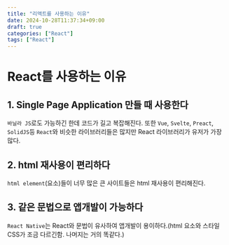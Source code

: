 ```yaml
---
title: "리액트를 사용하는 이유"
date: 2024-10-28T11:37:34+09:00
draft: true
categories: ["React"]
tags: ["React"]
---
```

# React를 사용하는 이유
## 1. Single Page Application 만들 때 사용한다
`바닐라 JS`로도 가능하긴 한데 코드가 길고 복잡해진다. 또한 `Vue`, `Svelte`, `Preact`, 
`SolidJS`등 `React`와 비슷한 라이브러리들은 많지만 React 라이브러리가 유저가 가장 많다.

## 2. html 재사용이 편리하다
`html element`(요소)들이 너무 많은 큰 사이트들은 html 재사용이 편리해진다.

## 3. 같은 문법으로 앱개발이 가능하다
`React Native`는 React와 문법이 유사하여 앱개발이 용이하다.(html 요소와 스타일 CSS가
조금 다르긴함. 나머지는 거의 똑같다.)